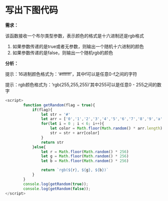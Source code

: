 # 写出下图代码

**需求：**

该函数接收一个布尔类型参数，表示颜色的格式是十六进制还是rgb格式

1. 如果参数传递的是true或者无参数，则输出一个随机十六进制的颜色
2. 如果参数传递的是false，则输出一个随机rgb的颜色

**分析：**

提示：16进制颜色格式为：‘#ffffff’，其中f可以是任意0-f之间的字符

提示：rgb颜色格式为：‘rgb(255,255,255)’其中255可以是任意0 - 255之间的数字

~~~javascript
<script>
        function getRandom(flag = true){
            if(flag){
                let str = '#'
                let arr = ['0','1','2','3','4','5','6','7','8','9','a','b','c','d','e','f']
                for(let i = 0 ; i < 6; i++){
                    let color = Math.floor(Math.random() * arr.length)
                    str = str + arr[color]
                }
                return str
            }else{
                let r = Math.floor(Math.random() * 256)
                let g = Math.floor(Math.random() * 256)
                let b = Math.floor(Math.random() * 256)

                return `rgb(${r}, ${g}, ${b})`
            }
        }
        console.log(getRandom(true));
        console.log(getRandom(false));
</script>
~~~

